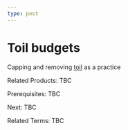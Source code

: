 ```yaml
---
type: post
---
```

# Toil budgets
Capping and removing [toil](https://sre.google/sre-book/eliminating-toil/) as a practice

Related Products: TBC

Prerequisites:  TBC

Next: TBC

Related Terms: TBC
